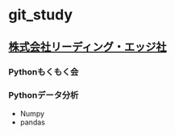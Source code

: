# git_study
## [株式会社リーディング・エッジ社](https://www.leadinge.co.jp/)
### Pythonもくもく会
### Pythonデータ分析
- Numpy
- pandas
